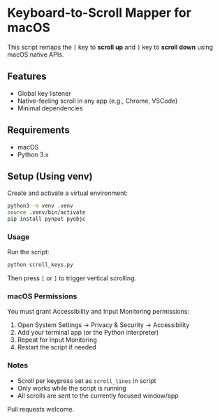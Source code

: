 # Keyboard-to-Scroll Mapper for macOS

This script remaps the `[` key to **scroll up** and `]` key to **scroll down** using macOS native APIs.

## Features

- Global key listener
- Native-feeling scroll in any app (e.g., Chrome, VSCode)
- Minimal dependencies

## Requirements

- macOS
- Python 3.x

## Setup (Using venv)

Create and activate a virtual environment:

```bash
python3 -m venv .venv
source .venv/bin/activate
pip install pynput pyobjc
```

### Usage

Run the script:

```bash
python scroll_keys.py
```

Then press `[` or `]` to trigger vertical scrolling.

### macOS Permissions

You must grant Accessibility and Input Monitoring permissions:

1. Open System Settings → Privacy & Security → Accessibility
2. Add your terminal app (or the Python interpreter)
3. Repeat for Input Monitoring
4. Restart the script if needed

### Notes

- Scroll per keypress set as `scroll_lines` in script
- Only works while the script is running
- All scrolls are sent to the currently focused window/app

Pull requests welcome.
